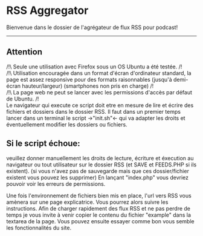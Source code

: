 # RSS Aggregator
Bienvenue dans le dossier de l'agrégateur de flux RSS pour podcast!
___

## Attention

/!\ Seule une utilisation avec Firefox sous un OS Ubuntu a été testée. /!\
/!\ Utilisation encouragée dans un format d'écran d'ordinateur standard, la page est assez responsive pour des formats raisonnables (jusqu'à demi-écran hauteur/largeur) (smartphones non pris en charge) /!\
/!\ La page web ne peut se lancer avec les permissions d'accès par défaut de Ubuntu. /!\
Le navigateur qui execute ce script doit etre en mesure de lire et écrire des fichiers et dossiers dans le dossier RSS.
Il faut dans un premier temps lancer dans un terminal le script ->"init.sh"<- qui va adapter les droits et éventuellement modifier les dossiers ou fichiers.


## Si le script échoue: 
veuillez donner manuellement les droits de lecture, écriture et éxecution au navigateur ou tout utilisateur sur le dossier RSS (et SAVE et FEEDS.PHP si ils existent).
(si vous n'avez pas de sauvegarde mais que ces dossier/fichier existent vous pouvez les supprimer)
En lançant "index.php" vous devriez pouvoir voir les erreurs de permissions.


Une fois l'environnement de fichiers bien mis en place, l'url vers RSS vous amènera sur une page explicatrice.
Vous pourrez alors suivre les instructions.
Afin de charger rapidement des flux RSS et ne pas perdre de temps je vous invite à venir copier le contenu du fichier "example" dans la textarea de la page.
Vous pouvez ensuite essayer comme bon vous semble les fonctionnalités du site.


